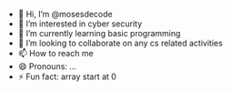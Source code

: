 - 👋 Hi, I’m @mosesdecode
- 👀 I’m interested in cyber security
- 🌱 I’m currently learning basic programming
- 💞️ I’m looking to collaborate on any cs related activities
- 📫 How to reach me 
- 😄 Pronouns: ...
- ⚡ Fun fact: array start at 0

<!---
mosesdecode/mosesdecode is a ✨ special ✨ repository because its `README.md` (this file) appears on your GitHub profile.
You can click the Preview link to take a look at your changes.
--->
